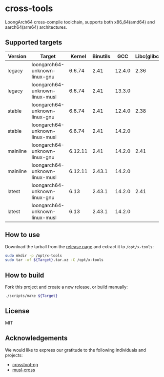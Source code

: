 # cross-tools

LoongArch64 cross-compile toolchain, supports both x86_64(amd64) and aarch64(arm64) architectures.

## Supported targets

| Version      | Target                             | Kernel      | Binutils   | GCC        | Libc(glibc) | Libc(musl) |
|--------------|------------------------------------|-------------|------------|------------|-------------|------------|
| legacy       | loongarch64-unknown-linux-gnu      | 6.6.74      | 2.41       | 12.4.0     | 2.36        |            |
| legacy       | loongarch64-unknown-linux-musl     | 6.6.74      | 2.41       | 13.3.0     |             | 1.2.5      |
| stable       | loongarch64-unknown-linux-gnu      | 6.6.74      | 2.41       | 12.4.0     | 2.38        |            |
| stable       | loongarch64-unknown-linux-musl     | 6.6.74      | 2.41       | 14.2.0     |             | 1.2.5      |
| mainline     | loongarch64-unknown-linux-gnu      | 6.12.11     | 2.41       | 14.2.0     | 2.41        |            |
| mainline     | loongarch64-unknown-linux-musl     | 6.12.11     | 2.43.1     | 14.2.0     |             | 1.2.5      |
| latest       | loongarch64-unknown-linux-gnu      | 6.13        | 2.43.1     | 14.2.0     | 2.41        |            |
| latest       | loongarch64-unknown-linux-musl     | 6.13        | 2.43.1     | 14.2.0     |             | 1.2.5      |


## How to use

Download the tarball from the [release page](https://github.com/loong64/cross-tools/releases) and extract it to `/opt/x-tools`:

```sh
sudo mkdir -p /opt/x-tools
sudo tar -xf ${Target}.tar.xz -C /opt/x-tools
```

## How to build

Fork this project and create a new release, or build manually:

```sh
./scripts/make ${Target}
```

## License

MIT

## Acknowledgements

We would like to express our gratitude to the following individuals and projects:

- [crosstool-ng](https://github.com/crosstool-ng/crosstool-ng)
- [musl-cross](https://github.com/musl-cross/musl-cross)
